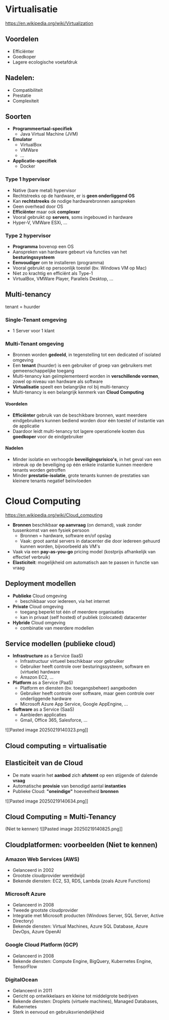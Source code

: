
# Virtualisatie

https://en.wikipedia.org/wiki/Virtualization
## Voordelen
- Efficiënter
- Goedkoper
- Lagere ecologische voetafdruk


## Nadelen:

- Compatibiliteit
- Prestatie
- Complexiteit


## Soorten

- **Programmeertaal-specifiek** 
    - Java Virtual Machine (JVM)
- **Emulator** 
    - VirtualBox
    - VMWare
    - ...
- **Applicatie-specifiek** 
    - Docker

### Type 1 hypervisor

- Native (bare metal) hypervisor
- Rechtstreeks op de hardware, er is **geen onderliggend OS**
- Kan **rechtstreeks** de nodige hardwarebronnen aanspreken
- Geen overhead door OS
- **Efficiënter** maar ook **complexer**
- Vooral gebruikt op **servers**, soms ingebouwd in hardware
- Hyper-V, VMWare ESXi, ...

### Type 2 hypervisor

- **Programma** bovenop een OS
- Aanspreken van hardware gebeurt via functies van het **besturingssysteem**
- **Eenvoudiger** om te installeren (programma)
- Vooral gebruikt op persoonlijk toestel (bv. Windows VM op Mac)
- Niet zo krachtig en efficiënt als Type-1
- VirtualBox, VMWare Player, Parallels Desktop, ...



## Multi-tenancy

tenant = huurder

### Single-Tenant omgeving

- 1 Server voor 1 klant

### Multi-Tenant omgeving

- Bronnen worden **gedeeld**, in tegenstelling tot een dedicated of isolated omgeving
- Een **tenant** (huurder) is een gebruiker of groep van gebruikers met gemeenschappelijke toegang
- Multi-tenancy kan geïmplementeerd worden in **verschillende vormen**, zowel op niveau van hardware als software
- **Virtualisatie** speelt een belangrijke rol bij multi-tenancy
- Multi-tenancy is een belangrijk kenmerk van **Cloud Computing**

#### Voordelen

- **Efficiënter** gebruik van de beschikbare bronnen, want meerdere eindgebruikers kunnen bediend worden door één toestel of instantie van de applicatie
- Daardoor leidt multi-tenancy tot lagere operationele kosten dus **goedkoper** voor de eindgebruiker

#### Nadelen

- Minder isolatie en verhoogde **beveiligingsrisico's**, in het geval van een inbreuk op de beveiliging op één enkele instantie kunnen meerdere tenants worden getroffen
- Minder **prestatie-isolatie**, grote tenants kunnen de prestaties van kleinere tenants negatief beïnvloeden


# Cloud Computing

https://en.wikipedia.org/wiki/Cloud_computing

- **Bronnen** beschikbaar **op aanvraag** (on demand), vaak zonder tussenkomst van een fysiek persoon
    - Bronnen = hardware, software en/of opslag
    - Vaak: groot aantal servers in datacenter die door iedereen gehuurd kunnen worden, bijvoorbeeld als VM's
- Vaak via een **pay-as-you-go** pricing model (kostprijs afhankelijk van effectief verbruik)
- **Elasticiteit**: mogelijkheid om automatisch aan te passen in functie van vraag

## Deployment modellen

- **Publieke** Cloud omgeving
    - beschikbaar voor iedereen, via het internet
- **Private** Cloud omgeving
    - toegang beperkt tot één of meerdere organisaties
    - kan in privaat (self hosted) of publiek (colocated) datacenter
- **Hybride** Cloud omgeving
    - combinatie van meerdere modellen

## Service modellen (publieke cloud)

- **Infrastructure** as a Service (IaaS)
    - Infrastructuur virtueel beschikbaar voor gebruiker
    - Gebruiker heeft controle over besturingssysteem, software en (virtuele) hardware
    - Amazon EC2, ...
- **Platform** as a Service (PaaS)
	- Platform en diensten (bv. toegangsbeheer) aangeboden
	- Gebruiker heeft controle over software, maar geen controle over onderliggende hardware
	- Microsoft Azure App Service, Google AppEngine, ...
- **Software** as a Service (SaaS)
	- Aanbieden applicaties
	- Gmail, Office 365, Salesforce, ...


![[Pasted image 20250219140323.png]]

## Cloud computing = virtualisatie
## Elasticiteit van de Cloud

- De mate waarin het **aanbod** zich **afstemt** op een stijgende of dalende **vraag**
- Automatische **provisie** van benodigd aantal **instanties**
- Publieke Cloud: **"oneindige"** hoeveelheid **bronnen**


![[Pasted image 20250219140634.png]]

## Cloud Computing = Multi-Tenancy
(Niet te kennen)
![[Pasted image 20250219140825.png]]

## Cloudplatformen: voorbeelden (Niet te kennen)

### Amazon Web Services (AWS)
- Gelanceerd in 2002
- Grootste cloudprovider wereldwijd
- Bekende diensten: EC2, S3, RDS, Lambda (zoals Azure Functions)

### Microsoft Azure
- Gelanceerd in 2008
- Tweede grootste cloudprovider
- Integratie met Microsoft producten (Windows Server, SQL Server, Active Directory)
- Bekende diensten: Virtual Machines, Azure SQL Database, Azure DevOps, Azure OpenAI

### Google Cloud Platform (GCP)
- Gelanceerd in 2008
- Bekende diensten: Compute Engine, BigQuery, Kubernetes Engine, TensorFlow

### DigitalOcean
- Gelanceerd in 2011
- Gericht op ontwikkelaars en kleine tot middelgrote bedrijven
- Bekende diensten: Droplets (virtuele machines), Managed Databases, Kubernetes
- Sterk in eenvoud en gebruiksvriendelijkheid

